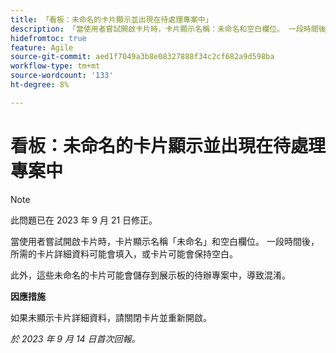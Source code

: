 ```yaml
---
title: 「看板：未命名的卡片顯示並出現在待處理專案中」
description: 「當使用者嘗試開啟卡片時，卡片顯示名稱：未命名和空白欄位。 一段時間後，所需的卡片詳細資料可能會填入，或卡片可能會保持空白。 此外，這些未命名的卡片可能會儲存到展示板的待辦專案中，造成混淆。」
hidefromtoc: true
feature: Agile
source-git-commit: aed1f7049a3b8e08327888f34c2cf682a9d598ba
workflow-type: tm+mt
source-wordcount: '133'
ht-degree: 8%

---
```



# 看板：未命名的卡片顯示並出現在待處理專案中

>[!NOTE]
>
>此問題已在 2023 年 9 月 21 日修正。

當使用者嘗試開啟卡片時，卡片顯示名稱「未命名」和空白欄位。 一段時間後，所需的卡片詳細資料可能會填入，或卡片可能會保持空白。

此外，這些未命名的卡片可能會儲存到展示板的待辦專案中，導致混淆。

**因應措施**

如果未顯示卡片詳細資料，請關閉卡片並重新開啟。

_於 2023 年 9 月 14 日首次回報。_
